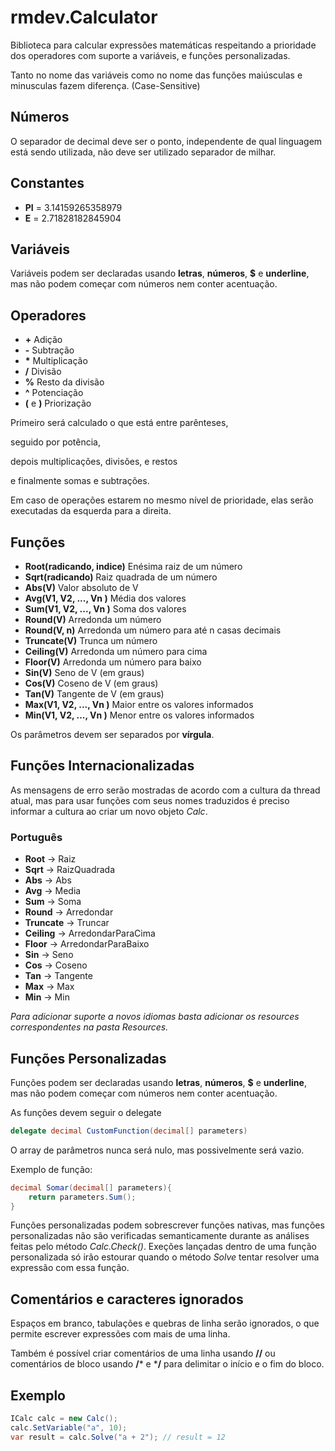 # rmdev.Calculator

Biblioteca para calcular expressões matemáticas respeitando a prioridade dos operadores com suporte a variáveis, e funções personalizadas.

Tanto no nome das variáveis como no nome das funções maiúsculas e minusculas fazem diferença. (Case-Sensitive)

## Números
O separador de decimal deve ser o ponto, independente de qual linguagem está sendo utilizada, não deve ser utilizado separador de milhar.

## Constantes
 - **PI** = 3.14159265358979
 - **E** = 2.71828182845904

## Variáveis

Variáveis podem ser declaradas usando **letras**, **números**, **$** e **underline**, mas não podem começar com números nem conter acentuação.

## Operadores

- **\+** Adição
- **\-** Subtração
- **\*** Multiplicação
- **/** Divisão
- **%** Resto da divisão
- **^** Potenciação
- **(** e **)** Priorização

Primeiro será calculado o que está entre parênteses,

seguido por potência,

depois multiplicações, divisões, e restos

e finalmente somas e subtrações.

Em caso de operações estarem no mesmo nível de prioridade, elas serão executadas da esquerda para a direita.


## Funções

- **Root(radicando, indice)** Enésima raiz de um número
- **Sqrt(radicando)** Raiz quadrada de um número
- **Abs(V)** Valor absoluto de V
- **Avg(V1, V2, ..., Vn )** Média dos valores
- **Sum(V1, V2, ..., Vn )** Soma dos valores
- **Round(V)** Arredonda um número 
- **Round(V, n)** Arredonda um número para até n casas decimais
- **Truncate(V)** Trunca um número
- **Ceiling(V)** Arredonda um número para cima
- **Floor(V)** Arredonda um número para baixo
- **Sin(V)** Seno de V (em graus)
- **Cos(V)** Coseno de V (em graus)
- **Tan(V)** Tangente de V (em graus)
- **Max(V1, V2, ..., Vn )** Maior entre os valores informados
- **Min(V1, V2, ..., Vn )** Menor entre os valores informados

Os parâmetros devem ser separados por **vírgula**.

## Funções Internacionalizadas

As mensagens de erro serão mostradas de acordo com a cultura da thread atual, mas para usar funções com seus nomes traduzidos é preciso informar a cultura ao criar um novo objeto *Calc*.

### Português

- **Root** -> Raiz
- **Sqrt** -> RaizQuadrada
- **Abs** -> Abs
- **Avg** -> Media
- **Sum** -> Soma
- **Round** -> Arredondar
- **Truncate** -> Truncar
- **Ceiling** -> ArredondarParaCima
- **Floor** -> ArredondarParaBaixo
- **Sin** -> Seno
- **Cos** -> Coseno
- **Tan** -> Tangente
- **Max** -> Max
- **Min** -> Min

*Para adicionar suporte a novos idiomas basta adicionar os resources correspondentes na pasta Resources.*

## Funções Personalizadas

Funções podem ser declaradas usando **letras**, **números**, **$** e **underline**, mas não podem começar com números nem conter acentuação.

As funções devem seguir o delegate 
```csharp
delegate decimal CustomFunction(decimal[] parameters)
```

O array de parâmetros nunca será nulo, mas possivelmente será vazio.

Exemplo de função:
```csharp
decimal Somar(decimal[] parameters){
    return parameters.Sum();
}
```

Funções personalizadas podem sobrescrever funções nativas, mas funções personalizadas não são verificadas semanticamente durante as análises feitas pelo método *Calc.Check()*. Exeções lançadas dentro de uma função personalizada só irão estourar quando o método *Solve* tentar resolver uma expressão com essa função.

## Comentários e caracteres ignorados

Espaços em branco, tabulações e quebras de linha serão ignorados, o que permite escrever expressões com mais de uma linha.

Também é possível criar comentários de uma linha usando **//** ou comentários de bloco usando **/*** e ***/** para delimitar o início e o fim do bloco.

## Exemplo

```csharp
ICalc calc = new Calc();
calc.SetVariable("a", 10);
var result = calc.Solve("a + 2"); // result = 12
```